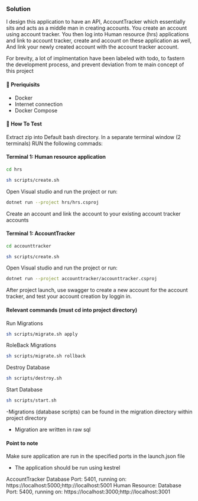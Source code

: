 ### Solution

I design this application to have an API, AccountTracker which essentially sits and acts as a middle man in creating accounts.
You create an account using account tracker.
You then log into  Human resource (hrs) applications and link to account tracker, create and account on these application as well,
And link your newly created account with the account tracker account.

For brevity, a lot of implmentation have been labeled with todo, to fastern the development process, and prevent deviation from te main concept of this project

#### 🚀 Preriquisits
- Docker
- Internet connection
- Docker Compose


#### 🚀 How To Test
Extract zip into Default bash directory.
In a separate terminal window (2 terminals) RUN the following commads:

#### Terminal 1: Human resource application
``` Bash
cd hrs

sh scripts/create.sh

```
Open Visual studio and run the project or run:

``` Bash
dotnet run --project hrs/hrs.csproj

```
Create an account and link the account to your existing account tracker accounts


#### Terminal 1: AccountTracker
``` Bash
cd accounttracker

sh scripts/create.sh

```
Open Visual studio and run the project or run:

``` Bash
dotnet run --project accounttracker/accounttracker.csproj

```
After project launch, use swagger to create a new account for the account tracker, and test your account creation by loggin in.



#### Relevant commands (must cd into project directory)
Run Migrations
``` Bash
sh scripts/migrate.sh apply

```

RoleBack Migrations
``` Bash
sh scripts/migrate.sh rollback

```

Destroy Database
``` Bash
sh scripts/destroy.sh

```

Start Database
``` Bash
sh scripts/start.sh

```

-Migrations (database scripts) can be found in the migration directory within project directory
- Migration are written in raw sql



#### Point to note
Make sure application are run in the specified ports in the launch.json file
- The application should be run using kestrel

AccountTracker Database Port: 5401, running on: https://localhost:5000;http://localhost:5001
Human Resource: Database Port: 5400, running on: https://localhost:3000;http://localhost:3001
